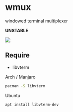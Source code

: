 # wmux
windowed terminal multiplexer

**UNSTABLE**

![](https://i.imgur.com/pCPfONS.gif)

## Require

- libvterm

Arch / Manjaro

```bash
pacman -S libvterm
```

Ubuntu

```bash
apt install libvterm-dev
```